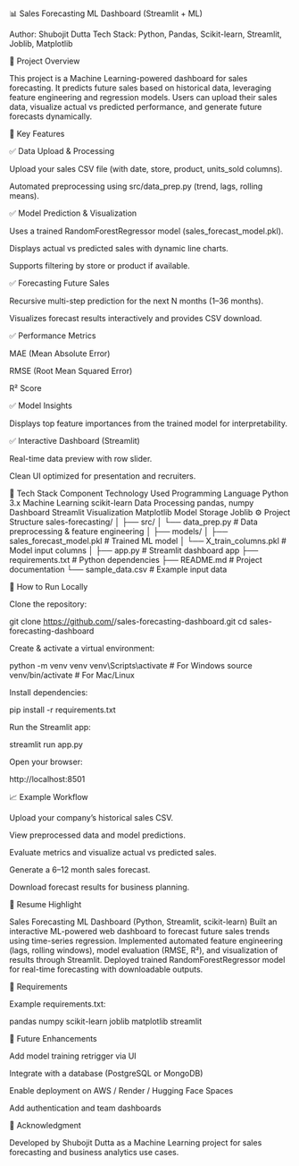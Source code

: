 📊 Sales Forecasting ML Dashboard (Streamlit + ML)

Author: Shubojit Dutta
Tech Stack: Python, Pandas, Scikit-learn, Streamlit, Joblib, Matplotlib

🚀 Project Overview

This project is a Machine Learning-powered dashboard for sales forecasting.
It predicts future sales based on historical data, leveraging feature engineering and regression models.
Users can upload their sales data, visualize actual vs predicted performance, and generate future forecasts dynamically.

🎯 Key Features

✅ Data Upload & Processing

Upload your sales CSV file (with date, store, product, units_sold columns).

Automated preprocessing using src/data_prep.py (trend, lags, rolling means).

✅ Model Prediction & Visualization

Uses a trained RandomForestRegressor model (sales_forecast_model.pkl).

Displays actual vs predicted sales with dynamic line charts.

Supports filtering by store or product if available.

✅ Forecasting Future Sales

Recursive multi-step prediction for the next N months (1–36 months).

Visualizes forecast results interactively and provides CSV download.

✅ Performance Metrics

MAE (Mean Absolute Error)

RMSE (Root Mean Squared Error)

R² Score

✅ Model Insights

Displays top feature importances from the trained model for interpretability.

✅ Interactive Dashboard (Streamlit)

Real-time data preview with row slider.

Clean UI optimized for presentation and recruiters.

🧠 Tech Stack
Component	Technology Used
Programming Language	Python 3.x
Machine Learning	scikit-learn
Data Processing	pandas, numpy
Dashboard	Streamlit
Visualization	Matplotlib
Model Storage	Joblib
⚙️ Project Structure
sales-forecasting/
│
├── src/
│   └── data_prep.py              # Data preprocessing & feature engineering
│
├── models/
│   ├── sales_forecast_model.pkl  # Trained ML model
│   └── X_train_columns.pkl       # Model input columns
│
├── app.py                        # Streamlit dashboard app
├── requirements.txt              # Python dependencies
├── README.md                     # Project documentation
└── sample_data.csv               # Example input data

🧩 How to Run Locally

Clone the repository:

git clone https://github.com/<your-username>/sales-forecasting-dashboard.git
cd sales-forecasting-dashboard


Create & activate a virtual environment:

python -m venv venv
venv\Scripts\activate   # For Windows
source venv/bin/activate  # For Mac/Linux


Install dependencies:

pip install -r requirements.txt


Run the Streamlit app:

streamlit run app.py


Open your browser:

http://localhost:8501

📈 Example Workflow

Upload your company’s historical sales CSV.

View preprocessed data and model predictions.

Evaluate metrics and visualize actual vs predicted sales.

Generate a 6–12 month sales forecast.

Download forecast results for business planning.

💼 Resume Highlight

Sales Forecasting ML Dashboard (Python, Streamlit, scikit-learn)
Built an interactive ML-powered web dashboard to forecast future sales trends using time-series regression. Implemented automated feature engineering (lags, rolling windows), model evaluation (RMSE, R²), and visualization of results through Streamlit. Deployed trained RandomForestRegressor model for real-time forecasting with downloadable outputs.

🧾 Requirements

Example requirements.txt:

pandas
numpy
scikit-learn
joblib
matplotlib
streamlit

🌟 Future Enhancements

Add model training retrigger via UI

Integrate with a database (PostgreSQL or MongoDB)

Enable deployment on AWS / Render / Hugging Face Spaces

Add authentication and team dashboards

🙌 Acknowledgment

Developed by Shubojit Dutta as a Machine Learning project for sales forecasting and business analytics use cases.